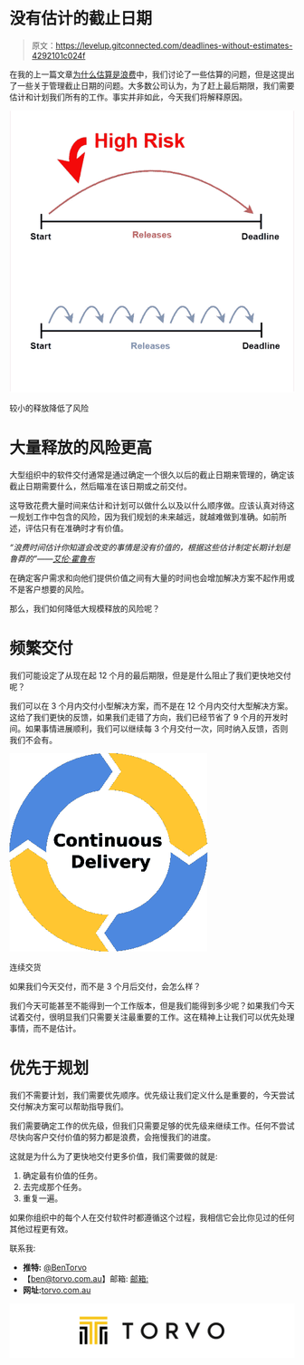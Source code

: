 # 没有估计的截止日期

> 原文：<https://levelup.gitconnected.com/deadlines-without-estimates-4292101c024f>

在我的上一篇文章[为什么估算是浪费](https://medium.com/@BenTorvo/why-estimates-are-waste-742282550c77)中，我们讨论了一些估算的问题，但是这提出了一些关于管理截止日期的问题。大多数公司认为，为了赶上最后期限，我们需要估计和计划我们所有的工作。事实并非如此，今天我们将解释原因。

![](img/8c784194b2d7708c25a55bcaa483375e.png)

较小的释放降低了风险

# 大量释放的风险更高

大型组织中的软件交付通常是通过确定一个很久以后的截止日期来管理的，确定该截止日期需要什么，然后瞄准在该日期或之前交付。

这导致花费大量时间来估计和计划可以做什么以及以什么顺序做。应该认真对待这一规划工作中包含的风险，因为我们规划的未来越远，就越难做到准确。如前所述，评估只有在准确时才有价值。

*“浪费时间估计你知道会改变的事情是没有价值的，根据这些估计制定长期计划是鲁莽的”——*[*艾伦·霍鲁布*](https://holub.com/noestimates-an-introduction/)

在确定客户需求和向他们提供价值之间有大量的时间也会增加解决方案不起作用或不是客户想要的风险。

那么，我们如何降低大规模释放的风险呢？

# 频繁交付

我们可能设定了从现在起 12 个月的最后期限，但是是什么阻止了我们更快地交付呢？

我们可以在 3 个月内交付小型解决方案，而不是在 12 个月内交付大型解决方案。这给了我们更快的反馈，如果我们走错了方向，我们已经节省了 9 个月的开发时间。如果事情进展顺利，我们可以继续每 3 个月交付一次，同时纳入反馈，否则我们不会有。

![](img/f56abeb2fcc9cf13826e90b0a5697e6a.png)

连续交货

如果我们今天交付，而不是 3 个月后交付，会怎么样？

我们今天可能甚至不能得到一个工作版本，但是我们能得到多少呢？如果我们今天试着交付，很明显我们只需要关注最重要的工作。这在精神上让我们可以优先处理事情，而不是估计。

# 优先于规划

我们不需要计划，我们需要优先顺序。优先级让我们定义什么是重要的，今天尝试交付解决方案可以帮助指导我们。

我们需要确定工作的优先级，但我们只需要足够的优先级来继续工作。任何不尝试尽快向客户交付价值的努力都是浪费，会拖慢我们的进度。

这就是为什么为了更快地交付更多价值，我们需要做的就是:

1.  确定最有价值的任务。
2.  去完成那个任务。
3.  重复一遍。

如果你组织中的每个人在交付软件时都遵循这个过程，我相信它会比你见过的任何其他过程更有效。

联系我:

*   **推特:** [@BenTorvo](https://twitter.com/BenTorvo)
*   【ben@torvo.com.au】邮箱: [邮箱:](http://torvo.com.au/)
*   **网址:**[torvo.com.au](http://torvo.com.au)

![](img/345e438a6c3c1dac96d622cd6ec88de3.png)